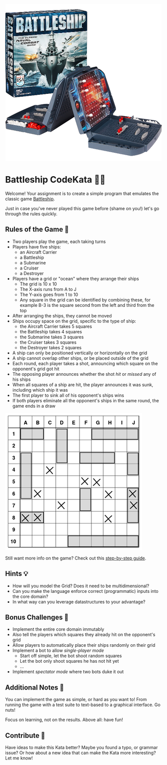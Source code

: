 ![Battleship Game](battleship_game.webp)

# Battleship CodeKata 🚢💥

Welcome! Your assignment is to create a simple program that emulates the classic
game [Battleship](https://en.wikipedia.org/wiki/Battleship_(game)).

Just in case you've never played this game before (shame on you!) let's go through the rules quickly.

## Rules of the Game 📜

* Two players play the game, each taking turns
* Players have five ships:
    * an Aircraft Carrier
    * a Battleship
    * a Submarine
    * a Cruiser
    * a Destroyer
* Players have a grid or "ocean" where they arrange their ships
    * The grid is 10 x 10
    * The X-axis runs from A to J
    * The Y-axis goes from 1 to 10
    * Any square in the grid can be identified by combining these, for example B-3 is the square second from the left
      and third from the top
* After arranging the ships, they cannot be moved
* Ships occupy space on the grid, specific to the type of ship:
    * the Aircraft Carrier takes 5 squares
    * the Battleship takes 4 squares
    * the Submarine takes 3 squares
    * the Cruiser takes 3 squares
    * the Destroyer takes 2 squares
* A ship can only be positioned vertically or horizontally on the grid
* A ship cannot overlap other ships, or be placed outside of the grid
* Each round, each player takes a shot, announcing which square on the opponent's grid got hit
* The opposing player announces whether the shot _hit_ or _missed_ any of his ships
* When all squares of a ship are hit, the player announces it was sunk, including which ship it was
* The first player to sink all of his opponent's ships wins
* If both players eliminate all the opponent's ships in the same round, the game ends in a draw

![Battleship Game Board](battleship_board.png)

Still want more info on the game? Check out this [step-by-step guide](https://www.wikihow.com/Play-Battleship).

## Hints 💡

* How will you model the Grid? Does it need to be multidimensional?
* Can you make the language enforce correct (programmatic) inputs into the core domain?
* In what way can you leverage datastructures to your advantage?

## Bonus Challenges 🥵

* Implement the entire core domain immutably
* Also tell the players which squares they already hit on the opponent's grid
* Allow players to automatically place their ships randomly on their grid
* Implement a bot to allow _single-player mode_
    * Start off simple, let the bot shoot random squares
    * Let the bot only shoot squares he has not hit yet
    * ...
* Implement _spectator mode_ where two bots duke it out

## Additional Notes 📝

You can implement the game as simple, or hard as you want to! From running the game with a test suite to text-based to a
graphical interface. Go nuts!

Focus on learning, not on the results. Above all: have fun!

## Contribute 🙋

Have ideas to make this Kata better? Maybe you found a typo, or grammar issue? Or how about a new idea that can make the
Kata more interesting? Let me know!

